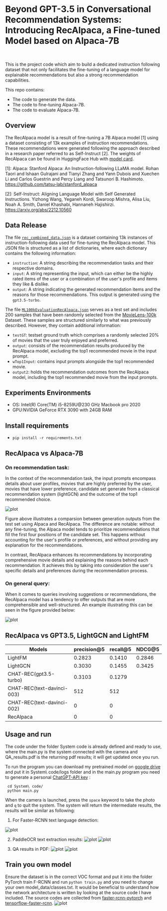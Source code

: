 # Beyond GPT-3.5 in Conversational Recommendation Systems: Introducing RecAlpaca, a Fine-tuned Model based on Alpaca-7B

<br />

This is the project code which aim to build a dedicated instruction following dataset that not only facilitates the fine-tuning of a language model for explainable recommendations but also a strong recommendation capabilities.

This repo contains:
- The code to generate the data.
- The code to fine-tuning Alpaca-7B.
- The code to evaluate Alpaca-7B.

## Overview

The RecAlpaca model is a result of fine-tuning a 7B Alpaca model [1] using a dataset consisting of 13k examples of instruction recommendations. These recommendations were generated following the approach described in a research paper referred to as Self-Instruct [2]. The weights of RecAlpaca can be found in HuggingFace Hub with [model card](https://huggingface.co/Allenpai/AlpacaLoraRec).

[1]: Alpaca: Stanford Alpaca: An Instruction-following LLaMA model. Rohan Taori and Ishaan Gulrajani and Tianyi Zhang and Yann Dubois and Xuechen Li and Carlos Guestrin and Percy Liang and Tatsunori B. Hashimoto. https://github.com/tatsu-lab/stanford_alpaca

[2]: Self-Instruct: Aligning Language Model with Self Generated Instructions. Yizhong Wang, Yeganeh Kordi, Swaroop Mishra, Alisa Liu, Noah A. Smith, Daniel Khashabi, Hannaneh Hajishirzi. https://arxiv.org/abs/2212.10560

## Data Release

The file [`rec_combined_data.json`](./trainingSet/rec_combined_data.json) is a dataset containing 13k instances of instruction-following data used for fine-tuning the RecAlpaca model. This JSON file is structured as a list of dictionaries, where each dictionary contains the following information:

- `instruction`: A string describing the recommendation tasks and their respective domains.
- `input`: A string representing the input, which can either be the highly rated items of the user or a combination of the user's profile and items they like & dislike.
- `output`: A string indicating the generated recommendation items and the reasons for those recommendations. This output is generated using the `gpt3.5-turbo`.

The file [`ML100kEvaluationRecAlpaca.json`](./testSet/ML100kEvaluationRecAlpaca.json) serves as a test set and includes 200 samples that have been randomly selected from the [MovieLens-100k](https://grouplens.org/datasets/movielens/100k/) Dataset. These samples are structured similarly to what was previously described. However, they contain additional information:

- `testGT`: testset ground truth which comprises a randomly selected 20% of movies that the user truly enjoyed and preferred.
- `output`: consists of the recommendation results produced by the RecAlpaca model, excluding the top1 recommended movie in the input prompt.
- `wTop1Input`: contains input prompts alongside the top1 recommended movie.
-  `output2`:  holds the recommendation outcomes from the RecAlpaca model, including the top1 recommended movie from the input prompts.

## Experiments Environments
 - OS: Intel(R) Core(TM) i5-8259U@230 GHz Macbook pro 2020
 - GPU:NVIDIA GeForce RTX 3090 with 24GB RAM

## Install requirements
 - ```pip install -r requirements.txt```

## RecAlpaca vs Alpaca-7B

### On recommendation task:

In the context of the recommendation task, the input prompts encompass details about user profiles, movies that are highly preferred by the user, movies that have lower preference, candidate set generate from a classical recommendation system (lightGCN) and the outcome of the top1 recommended choice.

 ![plot](./imgs/Flowchart.jpg) 

 Figure above illustrates a comparsion between generation outputs from the test set using Alpaca and RecAlpaca. The difference are notable: without any fine-tuning, the Alpaca model tends to prioritize recommendations that fill the first four positions of the candidate set. This happens without accounting for the user's profile or preferences, and without providing any explanation for the recommendations.

 In contrast, RecAlpaca enhances its recommendations by incorporating comprehensive movie details and explaining the reasons behind each recommendation. It achieves this by taking into consideration the user's specific details and preferences during the recommendation process.

### On general query:

When it comes to queries involving suggestions or recommendations, the RecAlpaca model has a tendency to offer outputs that are more comprehensible and well-structured. An example illustrating this can be seen in the figure provided below:

 ![plot](./imgs/Flowchart2.jpg) 

 

## RecAlpaca vs GPT3.5, LightGCN and LightFM

| Models | precision@5 | recall@5 | NDCG@5 |
|----------------|----------|-----------|-----------| 
| LightFM    | 0.2823      | 0.1410 | 0.2846 |
| LightGCN  | 0.3030 | 0.1455 | 0.3425 |
| CHAT-REC(gpt3.5-turbo) | 0.3103| 0.1279 |  |
| CHAT-REC(text-davinci-003) | 512      | 512       |
| CHAT-REC(text-davinci-002) | 0        | 0         |
| RecAlpaca | 0        | 0         |
## Usage and run
The code under the folder System code is already defined and ready to use, where the main.py is the system connected with the camera and QA_results.pdf is the returning pdf results; it will get updated once you run.

To run the program you can download my pretrained model on [google drive](https://drive.google.com/drive/folders/1bBdFgyOmAyaZJotF_79pKl8VIXhYggee?usp=sharing) and put it in System\ code/logs folder and in the main.py program you need to generate a personal [ChatGPT-API key](https://openai.com/blog/introducing-chatgpt-and-whisper-apis) :
```
 cd System\ code/
 python main.py
```
When the camera is launched, press the ```space``` keyword to take the photo and ```q``` to quit the system.
The system will return the intermediate results, the results will be similar as following:
 1. For Faster-RCNN text language detection:
 
 ![plot](./Images/combine.png)

 2. PaddleOCR text extraction results:
 ![plot](./Images/paddleChinese.png)
 ![plot](./Images/paddleEnglish.png)

 3. QA results in PDF:
 ![plot](./Images/ChineseDoc.png)
 ![plot](./Images/EnglishDoc.png)

 ## Train you own model
Ensure the dataset is in the correct VOC format and put it into the folder PyTorch train F-RCNN and run ```python train.py``` and you need to change your own model_data/classes.txt. It would be beneficial to understand how the network architecture is written by looking at the source code I have included. The source codes are collected from [faster-rcnn-pytorch](https://github.com/bubbliiiing/faster-rcnn-pytorch) and [tensorflow-faster-rcnn](https://github.com/endernewton/tf-faster-rcnn).
![plot](./Images/FRCNN.png)
